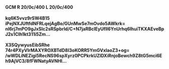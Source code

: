 #### GCM R 20/0c/400 L 20/0c/400
**kq6K5vvz9rSW4B15**<br/>**iPejNXJUftfdNFRLqejAgBo/GUnMwSe7mOvdo5AWkrk=**<br/>**nl6rj7mPO9gJxSlc2sRSpbrId/C+N7jaRBclEyUfll6YnUrhq6lhuiTKXAEveBpJ2s1CIh1kt311i5Zm...**<br/><br/>
**X3SQywyusEibSRhe**<br/>**74r4PXyVlrMAXYROXBTdD8I3oKORR5YmGVxlaoZ3+og=**<br/>**/wWDLiNEZigi5RecNS96spXyrz0PCPkrkUZIDXiRnjoBewch9Z8tG5mci6Eh9AjVC3/8fFWNatyAVNHl...**